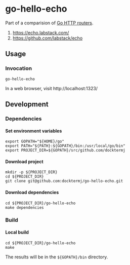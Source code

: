 # go-hello-echo

Part of a comparision of [Go HTTP routers](https://github.com/avelino/awesome-go/blob/master/README.md#routers).

1. https://echo.labstack.com/
1. https://github.com/labstack/echo

## Usage

### Invocation

```console
go-hello-echo
```

In a web browser, visit http://localhost:1323/

## Development

### Dependencies

#### Set environment variables

```console
export GOPATH="${HOME}/go"
export PATH="${PATH}:${GOPATH}/bin:/usr/local/go/bin"
export PROJECT_DIR=${GOPATH}/src/github.com/docktermj
```

#### Download project

```console
mkdir -p ${PROJECT_DIR}
cd ${PROJECT_DIR}
git clone git@github.com:docktermj/go-hello-echo.git
```

#### Download dependencies

```console
cd ${PROJECT_DIR}/go-hello-echo
make dependencies
```

### Build

#### Local build

```console
cd ${PROJECT_DIR}/go-hello-echo
make
```

The results will be in the `${GOPATH}/bin` directory.
